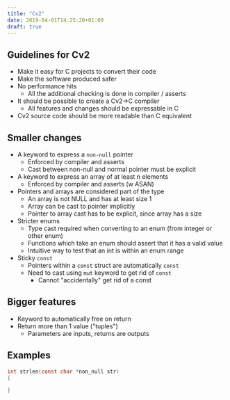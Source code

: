 ```yaml
---
title: "Cv2"
date: 2019-04-01T14:25:20+01:00
draft: true
---
```


## Guidelines for Cv2

* Make it easy for C projects to convert their code
* Make the software produced safer
* No performance hits
    * All the additional checking is done in compiler / asserts
* It should be possible to create a Cv2->C compiler
    * All features and changes should be expressable in C
* Cv2 source code should be more readable than C equivalent

## Smaller changes

* A keyword to express a `non-null` pointer
    * Enforced by compiler and asserts
    * Cast between non-null and normal pointer must be explicit
* A keyword to express an array of at least n elements
    * Enforced by compiler and asserts (w ASAN)
* Pointers and arrays are considered part of the type
    * An array is not NULL and has at least size 1
    * Array can be cast to pointer implicitly
    * Pointer to array cast has to be explicit, since array has a size
* Stricter enums
    * Type cast required when converting to an enum (from integer or other enum)
    * Functions which take an enum should assert that it has a valid value
    * Intuitive way to test that an int is within an enum range
* Sticky `const`
    * Pointers within a `const` struct are automatically `const`
    * Need to cast using `mut` keyword to get rid of `const`
        * Cannot "accidentally" get rid of a const

## Bigger features

* Keyword to automatically free on return
* Return more than 1 value ("tuples")
    * Parameters are inputs, returns are outputs

## Examples

```C
int strlen(const char *non_null str)
{

}
```
